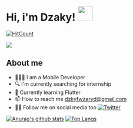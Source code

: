 # Hi, i'm Dzaky! <img src="https://github.com/DzakyFawwaz/dzaky-me/blob/main/wave.gif" width="40" height="40"/>


[![HitCount](http://hits.dwyl.com/DzakyFawwaz/https://githubcom/DzakyFawwaz/dzaky-megit.svg)](http://hits.dwyl.com/DzakyFawwaz/https://githubcom/DzakyFawwaz/dzaky-megit)


<img src="https://github.com/DzakyFawwaz/dzaky-me/blob/main/Frame%203.png" data-canonical-src="https://gyazo.com/eb5c5741b6a9a16c692170a41a49c858.png"/>


## About me

- 👨🏻‍💻  I am a Mobile Developer
- 🔍  I'm currently searching for internship
- 🌱 Currently learning Flutter
- 📫 How to reach me [dzkyfwzaryd@gmail.com](https://mail.google.com/mail/u/0/#inboxcompose=CllgCJZWxvLwpwvVNBkQwDhQzfKLrqxjzpWtJLxztgHpVvvntnBwxbNWcNglKLjQCwLtkXHzknV "Email Dzaky")
- 👐🏻 Follow me on social media too [![Twitter](https://img.shields.io/twitter/url/https/twitter.com/jakifwz.svg?style=social&label=Follow%20%40jakifwz)](https://twitter.com/jakifwz)


[![Anurag's github stats](https://github-readme-stats.vercel.app/api?username=Dzaky&theme=default)](https://github.com/DzakyFawwaz/github-readme-stats) [![Top Langs](https://github-readme-stats.vercel.app/api/top-langs/?username=DzakyFawwaz&layout=compact)](https://github.com/DzakyFawwaz/github-readme-stats)


